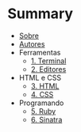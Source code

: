 # Summary

* [Sobre](README.md)
* [Autores](autores.md)
* Ferramentas
  * [1. Terminal](2_terminal.md)
  * [2. Editores](3_editores.md)
* HTML e CSS
  * [3. HTML](4_html.md)
  * [4. CSS](5_css.md)
* Programando
  * [5. Ruby](6_ruby.md)
  * [6. Sinatra](7_sinatra.md)
